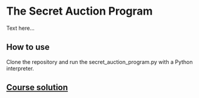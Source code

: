 # The Secret Auction Program

Text here...

## How to use

Clone the repository and run the secret_auction_program.py with a Python interpreter.

## [Course solution](https://replit.com/@appbrewery/blind-auction-completed)
